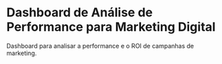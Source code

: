 # Dashboard de Análise de Performance para Marketing Digital
Dashboard para analisar a performance e o ROI de campanhas de marketing.
